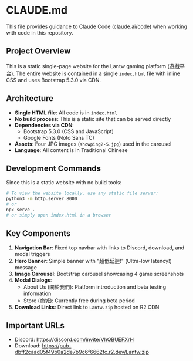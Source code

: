 # CLAUDE.md

This file provides guidance to Claude Code (claude.ai/code) when working with code in this repository.

## Project Overview

This is a static single-page website for the Lantw gaming platform (遊戲平台). The entire website is contained in a single `index.html` file with inline CSS and uses Bootstrap 5.3.0 via CDN.

## Architecture

- **Single HTML file**: All code is in `index.html`
- **No build process**: This is a static site that can be served directly
- **Dependencies via CDN**:
  - Bootstrap 5.3.0 (CSS and JavaScript)
  - Google Fonts (Noto Sans TC)
- **Assets**: Four JPG images (`showping2-5.jpg`) used in the carousel
- **Language**: All content is in Traditional Chinese

## Development Commands

Since this is a static website with no build tools:

```bash
# To view the website locally, use any static file server:
python3 -m http.server 8000
# or
npx serve .
# or simply open index.html in a browser
```

## Key Components

1. **Navigation Bar**: Fixed top navbar with links to Discord, download, and modal triggers
2. **Hero Banner**: Simple banner with "超低延遲!" (Ultra-low latency!) message
3. **Image Carousel**: Bootstrap carousel showcasing 4 game screenshots
4. **Modal Dialogs**: 
   - About Us (關於我們): Platform introduction and beta testing information
   - Store (商城): Currently free during beta period
5. **Download Links**: Direct link to `Lantw.zip` hosted on R2 CDN

## Important URLs

- Discord: https://discord.com/invite/VhQBUEFXrH
- Download: https://pub-dbff2caad05f49b0a2de7b9c6f6662fc.r2.dev/Lantw.zip
